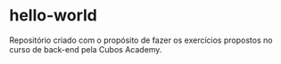 # hello-world
Repositório criado com o propósito de fazer os exercícios propostos no curso de back-end pela Cubos Academy.
